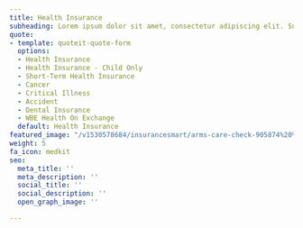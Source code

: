 ```yaml
---
title: Health Insurance
subheading: Lorem ipsum dolor sit amet, consectetur adipiscing elit. Suspendisse variusenim
quote:
- template: quoteit-quote-form
  options:
  - Health Insurance
  - Health Insurance - Child Only
  - Short-Term Health Insurance
  - Cancer
  - Critical Illness
  - Accident
  - Dental Insurance
  - WBE Health On Exchange
  default: Health Insurance
featured_image: "/v1530578684/insurancesmart/arms-care-check-905874%20%281%29.jpg"
weight: 5
fa_icon: medkit
seo:
  meta_title: ''
  meta_description: ''
  social_title: ''
  social_description: ''
  open_graph_image: ''

---
```

